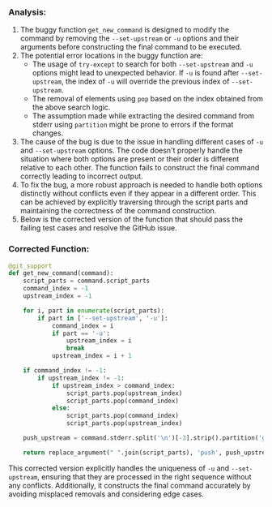 ### Analysis:
1. The buggy function `get_new_command` is designed to modify the command by removing the `--set-upstream` or `-u` options and their arguments before constructing the final command to be executed.
2. The potential error locations in the buggy function are:
   - The usage of `try-except` to search for both `--set-upstream` and `-u` options might lead to unexpected behavior. If `-u` is found after `--set-upstream`, the index of `-u` will override the previous index of `--set-upstream`.
   - The removal of elements using `pop` based on the index obtained from the above search logic.
   - The assumption made while extracting the desired command from stderr using `partition` might be prone to errors if the format changes.
3. The cause of the bug is due to the issue in handling different cases of `-u` and `--set-upstream` options. The code doesn't properly handle the situation where both options are present or their order is different relative to each other. The function fails to construct the final command correctly leading to incorrect output.
4. To fix the bug, a more robust approach is needed to handle both options distinctly without conflicts even if they appear in a different order. This can be achieved by explicitly traversing through the script parts and maintaining the correctness of the command construction.
5. Below is the corrected version of the function that should pass the failing test cases and resolve the GitHub issue.

### Corrected Function:
```python
@git_support
def get_new_command(command):
    script_parts = command.script_parts
    command_index = -1
    upstream_index = -1

    for i, part in enumerate(script_parts):
        if part in ['--set-upstream', '-u']:
            command_index = i
            if part == '-u':
                upstream_index = i
                break
            upstream_index = i + 1

    if command_index != -1:
        if upstream_index != -1:
            if upstream_index > command_index:
                script_parts.pop(upstream_index)
                script_parts.pop(command_index)
            else:
                script_parts.pop(command_index)
                script_parts.pop(upstream_index)

    push_upstream = command.stderr.split('\n')[-3].strip().partition('git ')[2]

    return replace_argument(" ".join(script_parts), 'push', push_upstream)
``` 

This corrected version explicitly handles the uniqueness of `-u` and `--set-upstream`, ensuring that they are processed in the right sequence without any conflicts. Additionally, it constructs the final command accurately by avoiding misplaced removals and considering edge cases.
